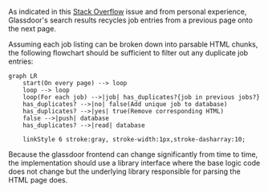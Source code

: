 As indicated in this [Stack Overflow](https://stackoverflow.com/questions/74193851/scraping-glassdoor-returns-duplicate-entries) issue and from personal experience, Glassdoor's search results recycles job entries from a previous page onto the next page. 

Assuming each job listing can be broken down into parsable HTML chunks, the following flowchart should be sufficient to filter out any duplicate job entries:

```mermaid
graph LR
    start(On every page) --> loop
    loop --> loop
    loop(For each job) -->|job| has_duplicates?{job in previous jobs?}
    has_duplicates? -->|no| false(Add unique job to database)
    has_duplicates? -->|yes| true(Remove corresponding HTML)
    false -->|push| database
    has_duplicates? -->|read| database

    linkStyle 6 stroke:gray, stroke-width:1px,stroke-dasharray:10;
```

Because the glassdoor frontend can change significantly from time to time, the implementation should use a library interface where the base logic code does not change but the underlying library responsible for parsing the HTML page does. 